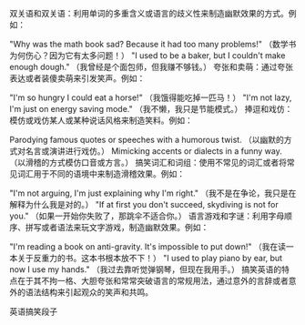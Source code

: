 双关语和双关语：利用单词的多重含义或语言的歧义性来制造幽默效果的方式。例如：

"Why was the math book sad? Because it had too many problems!" （数学书为何伤心？因为它有太多问题！）
"I used to be a baker, but I couldn't make enough dough." （我曾经是个面包师，但我赚不够钱。）
夸张和卖萌：通过夸张表达或者装傻卖萌来引发笑声。例如：

"I'm so hungry I could eat a horse!" （我饿得能吃掉一匹马！）
"I'm not lazy, I'm just on energy saving mode." （我不懒，我只是节能模式。）
捧逗和戏仿：模仿或戏仿某人或某种说话风格来制造笑料。例如：

Parodying famous quotes or speeches with a humorous twist. （以幽默的方式对名言或演讲进行戏仿。）
Mimicking accents or dialects in a funny way. （以滑稽的方式模仿口音或方言。）
搞笑词汇和词组：使用不常见的词汇或者将常见词汇用于不同的语境中来制造滑稽效果。例如：

"I'm not arguing, I'm just explaining why I'm right." （我不是在争论，我只是在解释为什么我是对的。）
"If at first you don't succeed, skydiving is not for you." （如果一开始你失败了，那跳伞不适合你。）
语言游戏和字谜：利用字母顺序、拼写或者语法来玩文字游戏，制造幽默效果。例如：

"I'm reading a book on anti-gravity. It's impossible to put down!" （我在读一本关于反重力的书。这本书根本放不下！）
"I used to play piano by ear, but now I use my hands." （我过去靠听觉弹钢琴，但现在我用手。）
搞笑英语的特点在于其不拘一格、大胆夸张和常常突破语言的常规用法，通过意外的言辞或者意外的语法结构来引起观众的笑声和共鸣。


英语搞笑段子